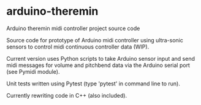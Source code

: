 # arduino-theremin
Arduino theremin midi controller project source code

Source code for prototype of Arduino midi controller using ultra-sonic sensors to control midi continuous controller data (WIP).

Current version uses Python scripts to take Arduino sensor input and send midi messages for volume and pitchbend data via the Arduino
serial port (see Pymidi module).

Unit tests written using Pytest (type 'pytest' in command line to run).

Currently rewriting code in C++ (also included).
